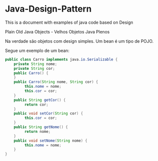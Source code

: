 # Java-Design-Pattern
This is a document with examples of java code based on Design 

Plain Old Java Objects - Velhos Objetos Java Plenos

Na verdade são objetos com design simples. Um bean é um tipo de POJO.

Segue um exemplo de um bean:

```java
public class Carro implements java.io.Serializable {  
	private String nome;
	private String cor;
	public Carro() {
	}
	public Carro(String nome, String cor) {
	     this.nome = nome;
	     this.cor = cor;
	}
	public String getCor() {
	     return cor;
	}
	public void setCor(String cor) {
	     this.cor = cor;
	}
	public String getNome() {
	     return nome;
	}
	public void setNome(String nome) {
	     this.nome = nome;
	}
}
```
